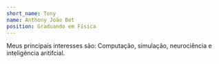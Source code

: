 ```yaml
---
short_name: Tony
name: Anthony João Bet
position: Graduando em Física
---
```

Meus principais interesses são: Computação, simulação, neurociência e inteligência aritifcial.

